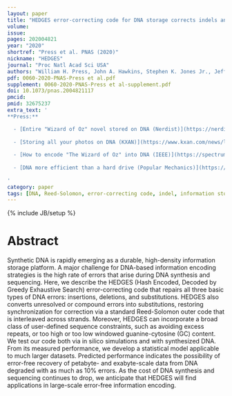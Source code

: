 ```yaml
---
layout: paper
title: "HEDGES error-correcting code for DNA storage corrects indels and allow sequence constraints"
volume: 
issue:
pages: 202004821
year: "2020"
shortref: "Press et al. PNAS (2020)"
nickname: "HEDGES"
journal: "Proc Natl Acad Sci USA"
authors: "William H. Press, John A. Hawkins, Stephen K. Jones Jr., Jeffrey M. Schaub, Ilya J. Finkelstein"
pdf: 0060-2020-PNAS-Press et al.pdf 
supplement: 0060-2020-PNAS-Press et al-supplement.pdf
doi: 10.1073/pnas.2004821117
pmcid:
pmid: 32675237
extra_text: '
**Press:**

  - [Entire "Wizard of Oz" novel stored on DNA (Nerdist)](https://nerdist.com/article/wizard-of-oz-novel-encoded-dna/#:~:text=Entire%20WIZARD%20OF%20OZ%20Novel%20Encoded%20Onto%20Strands%20of%20DNA%20%2D%20Nerdist&text=Search%20for%3A&text=Researchers%20at%20The%20University%20of,the%20capabilities%20of%20DNA%20storage.) 
  
  - [Storing all your photos on DNA (KXAN)](https://www.kxan.com/news/local/how-ut-research-is-making-it-possible-to-store-all-your-photos-on-a-strand-of-dna/)
  
  - [How to encode "The Wizard of Oz" into DNA (IEEE)](https://spectrum.ieee.org/nanoclast/semiconductors/memory/dna-data-storage-method-sets-standard-for-highdensity-data-future) 
  
  - [DNA more efficient than a hard drive (Popular Mechanics)](https://www.popularmechanics.com/science/a33327626/scientists-encoded-wizard-of-oz-in-dna/) 
  
'
category: paper
tags: [DNA, Reed-Solomon, error-correcting code, indel, information storage]
---
```

{% include JB/setup %}

# Abstract
Synthetic DNA is rapidly emerging as a durable, high-density information storage platform. A major challenge for DNA-based information encoding strategies is the high rate of errors that arise during DNA synthesis and sequencing. Here, we describe the HEDGES (Hash Encoded, Decoded by Greedy Exhaustive Search) error-correcting code that repairs all three basic types of DNA errors: insertions, deletions, and substitutions. HEDGES also converts unresolved or compound errors into substitutions, restoring synchronization for correction via a standard Reed-Solomon outer code that is interleaved across strands. Moreover, HEDGES can incorporate a broad class of user-defined sequence constraints, such as avoiding excess repeats, or too high or too low windowed guanine-cytosine (GC) content. We test our code both via in silico simulations and with synthesized DNA. From its measured performance, we develop a statistical model applicable to much larger datasets. Predicted performance indicates the possibility of error-free recovery of petabyte- and exabyte-scale data from DNA degraded with as much as 10% errors. As the cost of DNA synthesis and sequencing continues to drop, we anticipate that HEDGES will find applications in large-scale error-free information encoding.